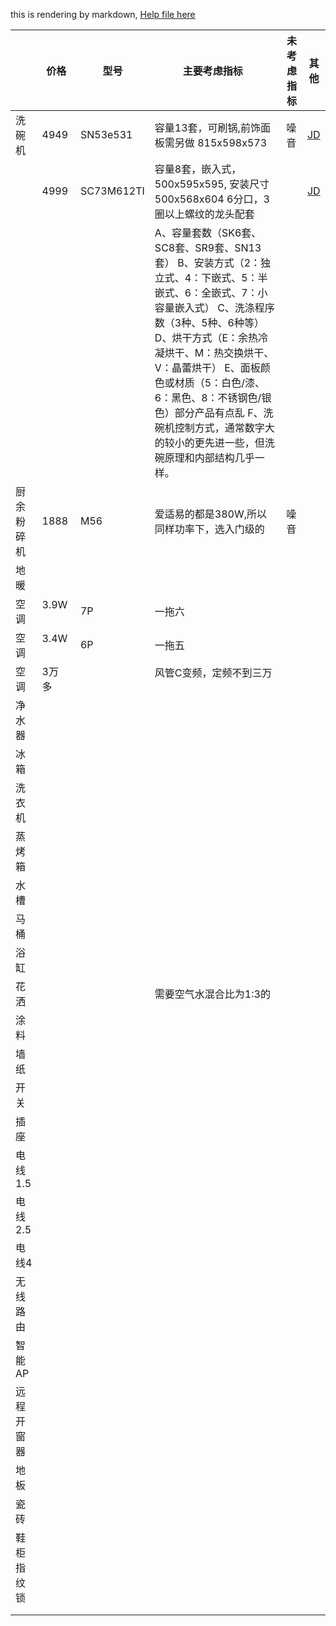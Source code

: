 this is rendering by markdown, [Help file here](https://guides.github.com/features/mastering-markdown/)


|         | 价格 |型号 | 主要考虑指标   |未考虑指标| 其他|  
| ------------- |---------------|-------------|-------------|-------------|-------------|   
| 洗碗机 | 4949 | SN53e531 | 容量13套，可刷锅,前饰面板需另做 815x598x573|噪音|[JD](https://item.jd.com/1240143.html)| 
|  |  4999 | SC73M612TI | 容量8套，嵌入式，500x595x595, 安装尺寸500x568x604 6分口，3圈以上螺纹的龙头配套||[JD](https://item.jd.com/4421135.html?dist=jd#crumb-wrap)|   
||||A、容量套数（SK6套、SC8套、SR9套、SN13套） B、安装方式（2：独立式、4：下嵌式、5：半嵌式、6：全嵌式、7：小容量嵌入式） C、洗涤程序数（3种、5种、6种等） D、烘干方式（E：余热冷凝烘干、M：热交换烘干、V：晶蕾烘干） E、面板颜色或材质（5：白色/漆、6：黑色、8：不锈钢色/银色）部分产品有点乱 F、洗碗机控制方式，通常数字大的较小的更先进一些，但洗碗原理和内部结构几乎一样。|||   
| 厨余粉碎机 |1888 | M56   | 爱适易的都是380W,所以同样功率下，选入门级的 |噪音||  
| 地暖 |      | |    ||||||||   
| 空调 | 3.9W     | 7P|一拖六    ||||||||
| 空调 | 3.4W     | 6P|一拖五    ||||||||
| 空调 | 3万多     | |风管C变频，定频不到三万    ||||||||
| 净水器 |      | |    ||||||||
| 冰箱 |      | |    ||||||||
| 洗衣机 |      | |    ||||||||
| 蒸烤箱 |      | |    ||||||||
| 水槽 |      | |    ||||||||
| 马桶 |      | |    ||||||||
| 浴缸 |      | |    ||||||||
| 花洒 |      | |需要空气水混合比为1:3的    ||||||||
| 涂料 |      | |    ||||||||
| 墙纸 |      | |    ||||||||
| 开关 |      | |    ||||||||
| 插座 |      | |    ||||||||
| 电线1.5 |      | |    ||||||||
| 电线2.5 |      | |    ||||||||
| 电线4 |      | |    ||||||||
| 无线路由 |      | |    ||||||||
| 智能AP |      | |    ||||||||
| 远程开窗器 |      | |    ||||||||
| 地板 |      | |    ||||||||
| 瓷砖 |      | |    ||||||||
| 鞋柜指纹锁 |      | |    ||||||||
|  |      | |    ||||||||
|  |      | |    ||||||||

